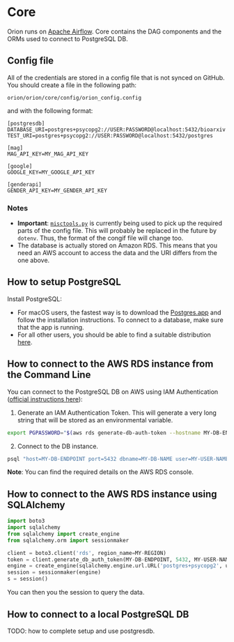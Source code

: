 # Core #
Orion runs on [Apache Airflow](https://github.com/apache/airflow). Core contains the DAG components and the ORMs used to connect to PostgreSQL DB.

## Config file ##
All of the credentials are stored in a config file that is not synced on GitHub. You should create a file in the following path:

```
orion/orion/core/config/orion_config.config
```

and with the following format:

```
[postgresdb]
DATABASE_URI=postgres+psycopg2://USER:PASSWORD@localhost:5432/bioarxiv
TEST_URI=postgres+psycopg2://USER:PASSWORD@localhost:5432/postgres

[mag]
MAG_API_KEY=MY_MAG_API_KEY

[google]
GOOGLE_KEY=MY_GOOGLE_API_KEY

[genderapi]
GENDER_API_KEY=MY_GENDER_API_KEY
```

### Notes ###
* **Important**: [`misctools.py`](https://github.com/kstathou/orion/blob/dev/orion/core/airflow_utils/misctools.py) is currently being used to pick up the required parts of the config file. This will probably be replaced in the future by `dotenv`. Thus, the format of the congif file will change too. 
* The database is actually stored on Amazon RDS. This means that you need an AWS account to access the data and the URI differs from the one above.

## How to setup PostgreSQL ##
Install PostgreSQL:
* For macOS users, the fastest way is to download the [Postgres.app](https://postgresapp.com/) and follow the installation instructions. To connect to a database, make sure that the app is running.
* For all other users, you should be able to find a suitable distribution [here](https://www.postgresql.org/download/).

## How to connect to the AWS RDS instance from the Command Line ##
You can connect to the PostgreSQL DB on AWS using IAM Authentication ([official instructions here](https://docs.aws.amazon.com/AmazonRDS/latest/UserGuide/UsingWithRDS.IAMDBAuth.Connecting.AWSCLI.PostgreSQL.html)):
1. Generate an IAM Authentication Token. This will generate a very long string that will be stored as an environmental variable.

``` bash
export PGPASSWORD="$(aws rds generate-db-auth-token --hostname MY-DB-ENDPOINT --port 5432 --region MY-REGION --username MY-USER-NAME )"
```

2. Connect to the DB instance.

``` bash
psql "host=MY-DB-ENDPOINT port=5432 dbname=MY-DB-NAME user=MY-USER-NAME"
```

**Note**: You can find the required details on the AWS RDS console.

## How to connect to the AWS RDS instance using SQLAlchemy ##


``` python
import boto3
import sqlalchemy
from sqlalchemy import create_engine
from sqlalchemy.orm import sessionmaker

client = boto3.client('rds', region_name=MY-REGION)
token = client.generate_db_auth_token(MY-DB-ENDPOINT, 5432, MY-USER-NAME)
engine = create_engine(sqlalchemy.engine.url.URL('postgres+psycopg2', username=MY-USER-NAME, password=token, host=MY-DB-ENDPOINT, port=5432, database=DBNAME))
session = sessionmaker(engine)
s = session()
```

You can then you the session to query the data.

## How to connect to a local PostgreSQL DB ##

TODO: how to complete setup and use postgresdb.  

<!-- Then, run `python mag_orm.py` to create the project's database (`orion`) and its tables. -->

<!-- Note that the `.env` file contains two connections to PostgreSQL in the following format: -->

<!-- ``` python -->
<!-- postgresdb = postgres+psycopg2://postgres@localhost/orion -->
<!-- test_postgresdb = postgres+psycopg2://postgres@localhost/postgres -->
<!-- ``` -->

<!-- `orion`: the project's database.   -->
<!-- `postgres`: default database that is shipped with PostgreSQL and used here for testing the ORMs. -->

